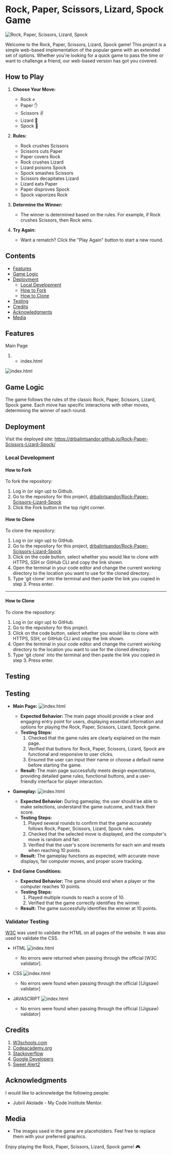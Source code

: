 # Rock, Paper, Scissors, Lizard, Spock Game

![Rock, Paper, Scissors, Lizard, Spock](<../Rock, Paper, Scissors, Lizard, Spock/assets/images/responsive.png>)

Welcome to the Rock, Paper, Scissors, Lizard, Spock game! This project is a simple web-based implementation of the popular game with an extended set of options. Whether you're looking for a quick game to pass the time or want to challenge a friend, our web-based version has got you covered.

## How to Play

1. **Choose Your Move:**
   - Rock ✊
   - Paper ✋
   - Scissors ✌️
   - Lizard 🦎
   - Spock 🖖

2. **Rules:**
   - Rock crushes Scissors
   - Scissors cuts Paper
   - Paper covers Rock
   - Rock crushes Lizard
   - Lizard poisons Spock
   - Spock smashes Scissors
   - Scissors decapitates Lizard
   - Lizard eats Paper
   - Paper disproves Spock
   - Spock vaporizes Rock

3. **Determine the Winner:**
   - The winner is determined based on the rules. For example, if Rock crushes Scissors, then Rock wins.

4. **Try Again:**
   - Want a rematch? Click the "Play Again" button to start a new round.

## Contents

* [Features](#features)
* [Game Logic](#game-logic)
* [Deployment](#deployment)
  * [Local Development](#local-development)
  * [How to Fork](#how-to-fork)
  * [How to Clone](#how-to-clone)
* [Testing](#testing)
* [Credits](#credits)
* [Acknowledgments](#acknowledgments)
* [Media](#media)

## Features


Main Page


1. - index.html


![index.html](../Rock,%20Paper,%20Scissors,%20Lizard,%20Spock/assets/images/index.png) 

## Game Logic

The game follows the rules of the classic Rock, Paper, Scissors, Lizard, Spock game. Each move has specific interactions with other moves, determining the winner of each round.

## Deployment
Visit the deployed site: https://drbalintsandor.github.io/Rock-Paper-Scissors-Lizard-Spock/

### Local Development

#### How to Fork

To fork the repository:

1. Log in (or sign up) to Github.
2. Go to the repository for this project, [drbalintsandor/Rock-Paper-Scissors-Lizard-Spock](https://drbalintsandor.github.io/Rock-Paper-Scissors-Lizard-Spock/)
3. Click the Fork button in the top right corner.

#### How to Clone

To clone the repository:

1. Log in (or sign up) to GitHub.
2. Go to the repository for this project, [drbalintsandor/Rock-Paper-Scissors-Lizard-Spock](https://drbalintsandor.github.io/Rock-Paper-Scissors-Lizard-Spock/)
3. Click on the code button, select whether you would like to clone with HTTPS, SSH or GitHub CLI and copy the link shown.
4. Open the terminal in your code editor and change the current working directory to the location you want to use for the cloned directory.
5. Type 'git clone' into the terminal and then paste the link you copied in step 3. Press enter.

- - -

#### How to Clone

To clone the repository:

1. Log in (or sign up) to GitHub.
2. Go to the repository for this project.
3. Click on the code button, select whether you would like to clone with HTTPS, SSH, or GitHub CLI and copy the link shown.
4. Open the terminal in your code editor and change the current working directory to the location you want to use for the cloned directory.
5. Type 'git clone' into the terminal and then paste the link you copied in step 3. Press enter.

## Testing

## Testing

* **Main Page:** ![index.html](../Rock,%20Paper,%20Scissors,%20Lizard,%20Spock/assets/images/index.png) 
  - **Expected Behavior:** The main page should provide a clear and engaging entry point for users, displaying essential information and options for playing the Rock, Paper, Scissors, Lizard, Spock game.
  - **Testing Steps:**
    1. Checked that the game rules are clearly explained on the main page.
    2. Verified that buttons for Rock, Paper, Scissors, Lizard, Spock are functional and responsive to user clicks.
    3. Ensured the user can input their name or choose a default name before starting the game.
  - **Result:** The main page successfully meets design expectations, providing detailed game rules, functional buttons, and a user-friendly interface for player interaction.

* **Gameplay:** ![index.html](../Rock,%20Paper,%20Scissors,%20Lizard,%20Spock/assets/images/testing.png)
  - **Expected Behavior:** During gameplay, the user should be able to make selections, understand the game outcome, and track their score.
  - **Testing Steps:**
    1. Played several rounds to confirm that the game accurately follows Rock, Paper, Scissors, Lizard, Spock rules.
    2. Checked that the selected move is displayed, and the computer's move is random and fair.
    3. Verified that the user's score increments for each win and resets when reaching 10 points.
  - **Result:** The gameplay functions as expected, with accurate move displays, fair computer moves, and proper score tracking.

* **End Game Conditions:**
  - **Expected Behavior:** The game should end when a player or the computer reaches 10 points.
  - **Testing Steps:**
    1. Played multiple rounds to reach a score of 10.
    2. Verified that the game correctly identifies the winner.
  - **Result:** The game successfully identifies the winner at 10 points.


### Validator Testing 


[W3C](https://validator.w3.org/) was used to validate the HTML on all pages of the website. It was also used to validate the CSS.

- HTML ![index.html](../Rock,%20Paper,%20Scissors,%20Lizard,%20Spock/assets/images/w3html.png)
  - No errors were returned when passing through the official [W3C validator].


- CSS ![index.html](../Rock,%20Paper,%20Scissors,%20Lizard,%20Spock/assets/images/cssvalidator.png)
  - No errors were found when passing through the official [(Jigsaw) validator]


- JAVASCRIPT ![index.html](../Rock,%20Paper,%20Scissors,%20Lizard,%20Spock/assets/images/javascriptvalidator.png)
  - No errors were found when passing through the official [(Jigsaw) validator]

## Credits

1. [W3schools.com](https://www.w3schools.com/)
2. [Codeacademy.org](https://www.codecademy.com/)
3. [Stackoverflow](https://stackoverflow.com/)
4. [Google Developers](https://developers.google.com/)
5. [Sweet Alert2](https://sweetalert2.github.io//)

## Acknowledgments

I would like to acknowledge the following people:

* Jubril Akolade - My Code Institute Mentor.

## Media

- The images used in the game are placeholders. Feel free to replace them with your preferred graphics.

Enjoy playing the Rock, Paper, Scissors, Lizard, Spock game! 🎮

